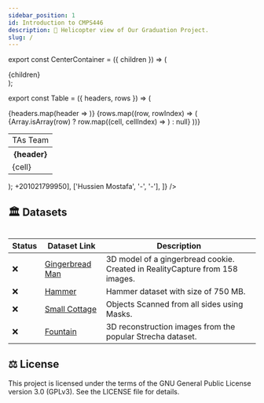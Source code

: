 ```yaml
---
sidebar_position: 1
id: Introduction to CMPS446
description: 🚁 Helicopter view of Our Graduation Project.
slug: /
---
```


export const CenterContainer = ({ children }) => (
  <div style={{ textAlign: 'center' }}>
    {children}
  </div>
);

export const Table = ({ headers, rows }) => (
  <div style={{ display: 'inline-block' }}>
    <table>
      <tbody>
        <tr>
          <td colSpan={3} style={{ textAlign: 'center' }}>TAs Team</td>
        </tr>
        <tr>
          {headers.map(header => <th key={header}>{header}</th>)}
        </tr>
        {rows.map((row, rowIndex) => (
          <tr key={rowIndex}>
            {Array.isArray(row) ? row.map((cell, cellIndex) => <td key={cellIndex}>{cell}</td>) : null}
          </tr>
        ))}
      </tbody>
    </table>
  </div>
);

<CenterContainer>
  <Table
    headers={['Name', 'Email', 'Telephone']}
    rows={[
      ['Mohamed Shawky', '-', '-'],
      ['Remonda Talaat', '-', '-'],
      ['Habiba Assem', '-', '-'],
      ['Ziad Mansour', 'ziadmansour.4.9.2000@gmail.com', <a href="https://wa.me/201021799950">+201021799950</a>],
      ['Hussien Mostafa', '-', '-'],
    ]}
  />
</CenterContainer>

## 🏛️ Datasets

| Status | Dataset Link | Description |
|--------|--------------|-------------|
| ❌  | [Gingerbread Man](https://www.capturingreality.com/free-datasets) | 3D model of a gingerbread cookie. Created in RealityCapture from 158 images. |
| ❌  | [Hammer](https://www.capturingreality.com/free-datasets) | Hammer dataset with size of 750 MB. |
| ❌  | [Small Cottage](https://www.capturingreality.com/free-datasets) | Objects Scanned from all sides using Masks. |
| ❌  | [Fountain](https://sketchfab.com/3d-models/fountain-dataset-bdcf73513f404370a80cd3d8d0871fa8) | 3D reconstruction images from the popular Strecha dataset. |


## ⚖️ License

This project is licensed under the terms of the GNU General Public License version 3.0 (GPLv3). See the LICENSE file for details.


[docs]: https://docs.scanmate.sreboy.com/
[videos]: https://www.youtube.com/playlist?list=PLtRAgw3FCYeBXUeBIDOmbzzEEryIvtJo3